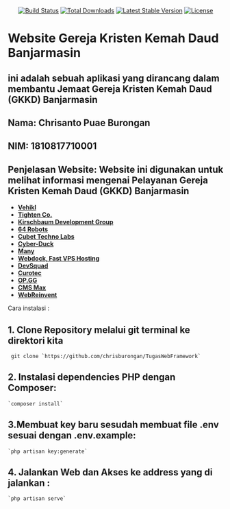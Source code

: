 

<p align="center">
<a href="https://travis-ci.org/laravel/framework"><img src="https://travis-ci.org/laravel/framework.svg" alt="Build Status"></a>
<a href="https://packagist.org/packages/laravel/framework"><img src="https://img.shields.io/packagist/dt/laravel/framework" alt="Total Downloads"></a>
<a href="https://packagist.org/packages/laravel/framework"><img src="https://img.shields.io/packagist/v/laravel/framework" alt="Latest Stable Version"></a>
<a href="https://packagist.org/packages/laravel/framework"><img src="https://img.shields.io/packagist/l/laravel/framework" alt="License"></a>
</p>

# Website Gereja Kristen Kemah Daud Banjarmasin
## ini adalah sebuah aplikasi yang dirancang dalam membantu Jemaat Gereja Kristen Kemah Daud (GKKD) Banjarmasin
## Nama: Chrisanto Puae Burongan
## NIM: 1810817710001
## Penjelasan Website: Website ini digunakan untuk melihat informasi mengenai Pelayanan Gereja Kristen Kemah Daud (GKKD) Banjarmasin
- **[Vehikl](https://vehikl.com/)**
- **[Tighten Co.](https://tighten.co)**
- **[Kirschbaum Development Group](https://kirschbaumdevelopment.com)**
- **[64 Robots](https://64robots.com)**
- **[Cubet Techno Labs](https://cubettech.com)**
- **[Cyber-Duck](https://cyber-duck.co.uk)**
- **[Many](https://www.many.co.uk)**
- **[Webdock, Fast VPS Hosting](https://www.webdock.io/en)**
- **[DevSquad](https://devsquad.com)**
- **[Curotec](https://www.curotec.com/services/technologies/laravel/)**
- **[OP.GG](https://op.gg)**
- **[CMS Max](https://www.cmsmax.com/)**
- **[WebReinvent](https://webreinvent.com/?utm_source=laravel&utm_medium=github&utm_campaign=patreon-sponsors)**

Cara instalasi :
## 1. Clone Repository melalui git terminal ke direktori kita
     git clone `https://github.com/chrisburongan/TugasWebFramework` 
  
## 2. Instalasi dependencies PHP dengan Composer:
    `composer install`
## 3.Membuat key baru sesudah membuat file .env sesuai dengan .env.example:
    `php artisan key:generate`
## 4. Jalankan Web dan Akses ke address yang di jalankan :
    `php artisan serve`
    
